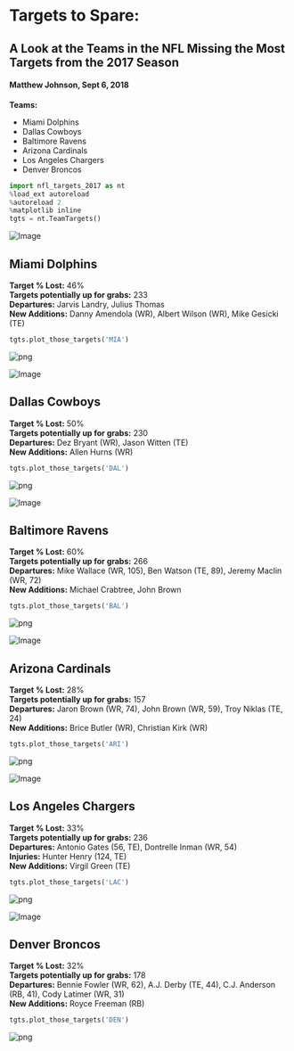 
# Targets to Spare:  
## A Look at the Teams in the NFL Missing the Most Targets from the 2017 Season
#### Matthew Johnson, Sept 6, 2018
**Teams:**<br>
- Miami Dolphins
- Dallas Cowboys
- Baltimore Ravens
- Arizona Cardinals
- Los Angeles Chargers
- Denver Broncos


```python
import nfl_targets_2017 as nt
%load_ext autoreload
%autoreload 2
%matplotlib inline
tgts = nt.TeamTargets()
```

![Image](http://content.sportslogos.net/logos/7/150/thumbs/15073062018.gif)

## Miami Dolphins
**Target % Lost:**  46% <br>
**Targets potentially up for grabs:**  233 <br>
**Departures:** Jarvis Landry, Julius Thomas <br>
**New Additions:**  Danny Amendola (WR), Albert Wilson (WR), Mike Gesicki (TE)  <br>


```python
tgts.plot_those_targets('MIA')
```


![png](output_3_0.png)


![Image](http://content.sportslogos.net/logos/7/165/thumbs/406.gif)

## Dallas Cowboys
**Target % Lost:**  50% <br>
**Targets potentially up for grabs:** 230  <br>
**Departures:** Dez Bryant (WR), Jason Witten (TE) <br>
**New Additions:**  Allen Hurns (WR)  <br>


```python
tgts.plot_those_targets('DAL')
```


![png](output_5_0.png)


![Image](http://content.sportslogos.net/logos/7/153/thumbs/318.gif)

## Baltimore Ravens
**Target % Lost:** 60%  <br>
**Targets potentially up for grabs:** 266  <br>
**Departures:**  Mike Wallace (WR, 105), Ben Watson (TE, 89), Jeremy Maclin (WR, 72)<br>
**New Additions:** Michael Crabtree, John Brown <br>


```python
tgts.plot_those_targets('BAL')
```


![png](output_7_0.png)


![Image](http://content.sportslogos.net/logos/7/177/thumbs/kwth8f1cfa2sch5xhjjfaof90.gif)

## Arizona Cardinals
**Target % Lost:** 28%  <br>
**Targets potentially up for grabs:** 157  <br>
**Departures:** Jaron Brown (WR, 74), John Brown (WR, 59), Troy Niklas (TE, 24) <br>
**New Additions:**  Brice Butler (WR), Christian Kirk (WR) <br>


```python
tgts.plot_those_targets('ARI')
```


![png](output_9_0.png)


![Image](http://content.sportslogos.net/logos/7/6446/thumbs/644624152017.gif)

## Los Angeles Chargers
**Target % Lost:** 33%  <br>
**Targets potentially up for grabs:** 236  <br>
**Departures:** Antonio Gates (56, TE), Dontrelle Inman (WR, 54) <br>
**Injuries:** Hunter Henry (124, TE) <br>
**New Additions:** Virgil Green (TE) <br>


```python
tgts.plot_those_targets('LAC')
```


![png](output_11_0.png)


![Image](http://content.sportslogos.net/logos/7/161/thumbs/9ebzja2zfeigaziee8y605aqp.gif)

## Denver Broncos
**Target % Lost:** 32%  <br>
**Targets potentially up for grabs:** 178  <br>
**Departures:** Bennie Fowler (WR, 62), A.J. Derby (TE, 44), C.J. Anderson (RB, 41), Cody Latimer (WR, 31) <br>
**New Additions:** Royce Freeman (RB) <br>


```python
tgts.plot_those_targets('DEN')
```


![png](output_13_0.png)

